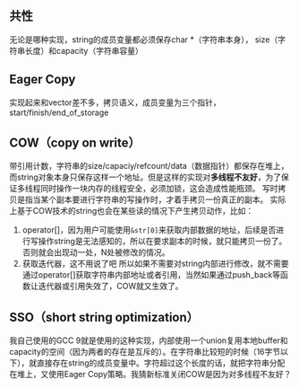 ## 共性
无论是哪种实现，string的成员变量都必须保存char *（字符串本身）， size（字符串长度）和capacity（字符串容量）

## Eager Copy
实现起来和vector<char>差不多，拷贝语义，成员变量为三个指针，start/finish/end_of_storage

## COW（copy on write）
带引用计数，字符串的size/capaciy/refcount/data（数据指针）都保存在堆上，而string对象本身只保存这样一个地址。但是这样的实现对**多线程不友好**，为了保证多线程同时操作一块内存的线程安全，必须加锁，这会造成性能瓶颈。
写时拷贝是指当某个副本要进行字符串的写操作时，才着手拷贝一份真正的副本。
实际上基于COW技术的string也会在某些读的情况下产生拷贝动作，比如：
1. operator[]，因为用户可能使用```&str[0]```来获取内部数据的地址，后续是否进行写操作string是无法感知的，所以在要求副本的时候，就只能拷贝一份了。否则就会出现动一处，N处被修改的情况。
2. 获取迭代器，这不用说了吧
所以如果不需要对string内部进行修改，就不需要通过operator[]获取字符串内部地址或者引用，当然如果通过push_back等函数让迭代器或引用失效了，COW就又生效了。

## SSO（short string optimization）
我自己使用的GCC 9就是使用的这种实现，内部使用一个union复用本地buffer和capacity的空间（因为两者的存在是互斥的）。在字符串比较短的时候（16字节以下），就直接存在string的成员变量中。字符超过这个长度的话，就把字符串分配在堆上，又使用Eager Copy策略。我猜新标准关闭COW是因为对多线程不友好？